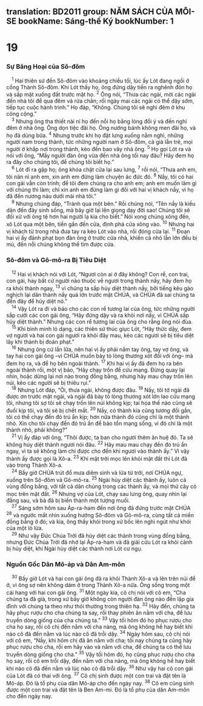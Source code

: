 translation: BD2011
group: NĂM SÁCH CỦA MÔI-SE
bookName: Sáng-thế Ký 
bookNumber: 1
-------

<div class="title"><h1>19</h1><h3>Sự Băng Hoại của Sô-đôm</h3></div>
<span class="verse sa_19_1"> <sup>1</sup> Hai thiên sứ đến Sô-đôm vào khoảng chiều tối, lúc ấy Lót đang ngồi ở cổng Thành Sô-đôm. Khi Lót thấy họ, ông đứng dậy tiến ra nghênh đón họ và sấp mặt xuống đất trước mặt họ. </span>
<span class="verse sa_19_2"><sup>2</sup> Ông nói, “Thưa các ngài, mời các ngài đến nhà tôi để qua đêm và rửa chân; rồi ngày mai các ngài có thể dậy sớm, tiếp tục cuộc hành trình.” Họ đáp, “Không. Chúng tôi sẽ nghỉ đêm ở khu công cộng.”<br/></span>
<span class="verse sa_19_3"> <sup>3</sup> Nhưng ông tha thiết nài nỉ họ đến nỗi họ bằng lòng đổi ý và đến nghỉ đêm ở nhà ông. Ông dọn tiệc đãi họ. Ông nướng bánh không men đãi họ, và họ đã dùng bữa. </span>
<span class="verse sa_19_4"><sup>4</sup> Nhưng trước khi họ đặt lưng xuống nằm nghỉ, những người nam trong thành, tức những người nam ở Sô-đôm, cả già lẫn trẻ, mọi người ở khắp nơi trong thành, kéo đến bao vây nhà ông. </span>
<span class="verse sa_19_5"><sup>5</sup> Họ gọi Lót ra và nói với ông, “Mấy người đàn ông vừa đến nhà ông tối nay đâu? Hãy đem họ ra đây cho chúng tôi, để chúng tôi biết họ.”<br/></span>
<span class="verse sa_19_6"> <sup>6</sup> Lót đi ra gặp họ; ông khóa chặt cửa lại sau lưng, </span>
<span class="verse sa_19_7"><sup>7</sup> rồi nói, “Thưa anh em, tôi năn nỉ anh em, xin anh em đừng làm chuyện ác đức đó. </span>
<span class="verse sa_19_8"><sup>8</sup> Nầy, tôi có hai con gái vẫn còn trinh; để tôi đem chúng ra cho anh em; anh em muốn làm gì với chúng thì làm; chỉ xin anh em đừng làm gì đối với hai vị khách nầy, vì họ đã đến nương náu dưới mái nhà tôi.”<br/></span>
<span class="verse sa_19_9"> <sup>9</sup> Nhưng chúng đáp, “Tránh qua một bên.” Rồi chúng nói, “Tên nầy là kiều dân đến đây sinh sống, mà bây giờ lại lên giọng dạy đời sao! Chúng tôi sẽ đối xử với ông tệ hơn hai người lạ kia cho biết.” Nói xong chúng xông đến, xô Lót qua một bên, tiến gần đến cửa, định phá cửa xông vào. </span>
<span class="verse sa_19_10"><sup>10</sup> Nhưng hai vị khách từ trong nhà đưa tay ra kéo Lót vào nhà, rồi đóng cửa lại. </span>
<span class="verse sa_19_11"><sup>11</sup> Ðoạn hai vị ấy đánh phạt bọn đàn ông ở trước cửa nhà, khiến cả nhỏ lẫn lớn đều bị mù, đến nỗi chúng không thể tìm được cửa.<br/></span>
<div class="title"><h3>Sô-đôm và Gô-mô-ra Bị Tiêu Diệt</h3></div>
<span class="verse sa_19_12"> <sup>12</sup> Hai vị khách nói với Lót, “Ngươi còn ai ở đây không? Con rể, con trai, con gái, hay bất cứ người nào thuộc về ngươi trong thành nầy, hãy đem họ ra khỏi thành ngay, </span>
<span class="verse sa_19_13"><sup>13</sup> vì chúng ta sắp hủy diệt thành nầy, bởi tiếng kêu gào nghịch lại dân thành nầy quá lớn trước mặt CHÚA, và CHÚA đã sai chúng ta đến đây để hủy diệt nó.”<br/></span>
<span class="verse sa_19_14"> <sup>14</sup> Vậy Lót ra đi và báo cho các con rể tương lai của ông, tức những người sắp cưới các con gái ông, “Hãy đứng dậy và ra khỏi nơi nầy, vì CHÚA sắp hủy diệt thành.” Nhưng các con rể tương lai của ông cho rằng ông nói đùa.<br/></span>
<span class="verse sa_19_15"> <sup>15</sup> Khi bình minh ló dạng, các thiên sứ thúc giục Lót, “Hãy thức dậy, đem vợ ngươi và hai con gái ngươi ra khỏi đây mau, kẻo các ngươi sẽ bị tiêu diệt lây khi thành bị đoán phạt.” <br/></span>
<span class="verse sa_19_16"> <sup>16</sup> Nhưng ông cứ lần lữa, nên hai vị ấy phải nắm tay ông, tay vợ ông, và tay hai con gái ông –vì CHÚA muốn bày tỏ lòng thương xót đối với ông– mà đem họ ra, và để họ bên ngoài thành. </span>
<span class="verse sa_19_17"><sup>17</sup> Khi hai vị ấy đã đem họ ra bên ngoài thành rồi, một vị bảo, “Hãy chạy trốn để cứu mạng. Ðừng quay lại nhìn, hoặc dừng lại nơi nào trong đồng bằng, nhưng hãy mau chạy trốn lên núi, kẻo các người sẽ bị thiêu rụi.”<br/></span>
<span class="verse sa_19_18"> <sup>18</sup> Nhưng Lót đáp, “Ôi, thưa ngài, không được đâu. </span>
<span class="verse sa_19_19"><sup>19</sup> Nầy, tôi tớ ngài đã được ơn trước mặt ngài, và ngài đã bày tỏ lòng thương xót lớn lao cứu mạng tôi, nhưng tôi sợ tôi sẽ chạy trốn lên núi không kịp; tai họa thế nào cũng sẽ đuổi kịp tôi, và tôi sẽ bị chết mất. </span>
<span class="verse sa_19_20"><sup>20</sup> Nầy, có thành kia cũng tương đối gần, tôi có thể chạy đến đó trú ẩn kịp; hơn nữa thành đó cũng chỉ là một thành nhỏ. Xin cho tôi chạy đến đó trú ẩn để bảo tồn mạng sống, vì đó chỉ là một thành nhỏ, phải không?”<br/></span>
<span class="verse sa_19_21"> <sup>21</sup> Vị ấy đáp với ông, “Thôi được, ta ban cho ngươi thêm ân huệ đó. Ta sẽ không hủy diệt thành ngươi nói đâu. </span>
<span class="verse sa_19_22"><sup>22</sup> Hãy mau mau chạy đến đó trú ẩn ngay, vì ta sẽ không làm chi được cho đến khi ngươi vào thành ấy.” Vì vậy thành ấy được gọi là Xô-a. </span>
<span class="verse sa_19_23"><sup>23</sup> Khi mặt trời mọc lên khỏi mặt đất thì Lót đã vào trong Thành Xô-a. <br/></span>
<span class="verse sa_19_24"> <sup>24</sup> Bấy giờ CHÚA trút đổ mưa diêm sinh và lửa từ trời, nơi CHÚA ngự, xuống trên Sô-đôm và Gô-mô-ra. </span>
<span class="verse sa_19_25"><sup>25</sup> Ngài hủy diệt các thành ấy, luôn cả vùng đồng bằng, với tất cả dân chúng trong các thành ấy, và mọi thứ cây cỏ mọc trên mặt đất. </span>
<span class="verse sa_19_26"><sup>26</sup> Nhưng vợ của Lót, chạy sau lưng ông, quay nhìn lại đằng sau, và bà đã bị biến thành một tượng muối. <br/></span>
<span class="verse sa_19_27"> <sup>27</sup> Sáng sớm hôm sau Áp-ra-ham đến nơi ông đã đứng trước mặt CHÚA </span>
<span class="verse sa_19_28"><sup>28</sup> và ngước mắt nhìn xuống hướng Sô-đôm và Gô-mô-ra, cùng tất cả miền đồng bằng ở đó; và kìa, ông thấy khói trong xứ bốc lên nghi ngút như khói của một lò lửa.<br/></span>
<span class="verse sa_19_29"> <sup>29</sup> Như vậy Ðức Chúa Trời đã hủy diệt các thành trong vùng đồng bằng, nhưng Ðức Chúa Trời đã nhớ lại Áp-ra-ham và đã giải cứu Lót ra khỏi cảnh bị hủy diệt, khi Ngài hủy diệt các thành nơi Lót cư ngụ.<br/></span>
<div class="title"><h3>Nguồn Gốc Dân Mô-áp và Dân Am-môn</h3></div>
<span class="verse sa_19_30"> <sup>30</sup> Bấy giờ Lót và hai con gái ông đã ra khỏi Thành Xô-a và lên trên núi để ở, vì ông sợ nên không dám ở trong Thành Xô-a nữa. Ông sống trong một cái hang với hai con gái ông. </span>
<span class="verse sa_19_31"><sup>31</sup> Một ngày kia, cô chị nói với cô em, “Cha chúng ta đã già, trong xứ bây giờ không còn người đàn ông nào đến lập gia đình với chúng ta theo như thói thường trong thiên hạ. </span>
<span class="verse sa_19_32"><sup>32</sup> Hãy đến, chúng ta hãy phục rượu cho cha chúng ta say, rồi thay phiên ăn nằm với cha, để lưu truyền dòng giống của cha chúng ta.” </span>
<span class="verse sa_19_33"><sup>33</sup> Vậy tối hôm đó họ phục rượu cho cha họ say, rồi cô chị đến nằm với cha nàng, mà ông không hề hay biết khi nào cô đã đến nằm và lúc nào cô đã trỗi dậy. </span>
<span class="verse sa_19_34"><sup>34</sup> Ngày hôm sau, cô chị nói với cô em, “Nầy, khi hôm chị đã ăn nằm với cha; tối nay chúng ta cũng hãy phục rượu cho cha, rồi em hãy vào và nằm với cha, để chúng ta có thể lưu truyền dòng giống cho cha.” </span>
<span class="verse sa_19_35"><sup>35</sup> Vậy tối hôm đó, họ cũng phục rượu cho cha họ say, rồi cô em trỗi dậy, đến nằm với cha nàng, mà ông không hề hay biết khi nào cô đã đến nằm và lúc nào cô đã trỗi dậy. </span>
<span class="verse sa_19_36"><sup>36</sup> Như vậy hai cô con gái của Lót đã có thai với ông. </span>
<span class="verse sa_19_37"><sup>37</sup> Cô chị sinh được một con trai và đặt tên là Mô-áp. Ðó là tổ phụ của dân Mô-áp cho đến ngày nay. </span>
<span class="verse sa_19_38"><sup>38</sup> Cô em cũng sinh được một con trai và đặt tên là Ben Am-mi. Ðó là tổ phụ của dân Am-môn cho đến ngày nay.<br/></span>
